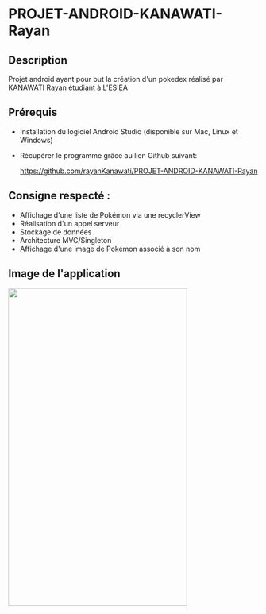 # PROJET-ANDROID-KANAWATI-Rayan

## Description

Projet android ayant pour but la création d'un pokedex réalisé par KANAWATI Rayan étudiant à L'ESIEA

## Prérequis

* Installation du logiciel Android Studio (disponible sur Mac, Linux et Windows)
* Récupérer le programme grâce au lien Github suivant:

  https://github.com/rayanKanawati/PROJET-ANDROID-KANAWATI-Rayan
  
## Consigne respecté : 

 * Affichage d'une liste de Pokémon via une recyclerView
 * Réalisation d'un appel serveur
 * Stockage de données
 * Architecture MVC/Singleton
 * Affichage d'une image de Pokémon associé à son nom

 
 
## Image de l'application

<img src="https://user-images.githubusercontent.com/62397552/82733560-e1b71400-9d14-11ea-99e8-fa18fe3c5168.jpg" width="360" height="640" />
